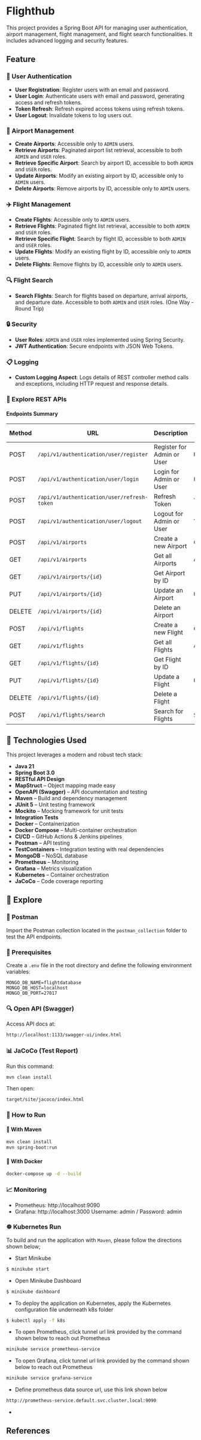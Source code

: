 # Flighthub

This project provides a Spring Boot API for managing user authentication, airport management, flight management, and
flight search functionalities. It includes advanced logging and security features.

## Feature

### 🔐 User Authentication

- **User Registration**: Register users with an email and password.
- **User Login**: Authenticate users with email and password, generating access and refresh tokens.
- **Token Refresh**: Refresh expired access tokens using refresh tokens.
- **User Logout**: Invalidate tokens to log users out.

### 🛫 Airport Management

- **Create Airports**: Accessible only to `ADMIN` users.
- **Retrieve Airports**: Paginated airport list retrieval, accessible to both `ADMIN` and `USER` roles.
- **Retrieve Specific Airport**: Search by airport ID, accessible to both `ADMIN` and `USER` roles.
- **Update Airports**: Modify an existing airport by ID, accessible only to `ADMIN` users.
- **Delete Airports**: Remove airports by ID, accessible only to `ADMIN` users.

### ✈️ Flight Management

- **Create Flights**: Accessible only to `ADMIN` users.
- **Retrieve Flights**: Paginated flight list retrieval, accessible to both `ADMIN` and `USER` roles.
- **Retrieve Specific Flight**: Search by flight ID, accessible to both `ADMIN` and `USER` roles.
- **Update Flights**: Modify an existing flight by ID, accessible only to `ADMIN` users.
- **Delete Flights**: Remove flights by ID, accessible only to `ADMIN` users.

### 🔍 Flight Search

- **Search Flights**: Search for flights based on departure, arrival airports, and departure date. Accessible to both
  `ADMIN` and `USER` roles. (One Way - Round Trip)

### 🔒 Security

- **User Roles**: `ADMIN` and `USER` roles implemented using Spring Security.
- **JWT Authentication**: Secure endpoints with JSON Web Tokens.

### 📋 Logging

- **Custom Logging Aspect**: Logs details of REST controller method calls and exceptions, including HTTP request and
  response details.

### 📘 Explore REST APIs

#### Endpoints Summary

| Method | URL                                         | Description                | Request Body             | Path Variable | Response                                                |
|--------|---------------------------------------------|----------------------------|--------------------------|---------------|---------------------------------------------------------|
| POST   | `/api/v1/authentication/user/register`      | Register for Admin or User | `RegisterRequest`        | -             | `CustomResponse<Void>`                                  |
| POST   | `/api/v1/authentication/user/login`         | Login for Admin or User    | `LoginRequest`           | -             | `CustomResponse<TokenResponse>`                         |
| POST   | `/api/v1/authentication/user/refresh-token` | Refresh Token              | `TokenRefreshRequest`    | -             | `CustomResponse<TokenResponse>`                         |
| POST   | `/api/v1/authentication/user/logout`        | Logout for Admin or User   | `TokenInvalidateRequest` | -             | `CustomResponse<Void>`                                  |
| POST   | `/api/v1/airports`                          | Create a new Airport       | `CreateAirportRequest`   | -             | `CustomResponse<String>`                                |
| GET    | `/api/v1/airports`                          | Get all Airports           | `AirportPagingRequest`   | -             | `CustomResponse<CustomPagingResponse<AirportResponse>>` |
| GET    | `/api/v1/airports/{id}`                     | Get Airport by ID          | -                        | `UUID`        | `CustomResponse<AirportResponse>`                       |
| PUT    | `/api/v1/airports/{id}`                     | Update an Airport          | `UpdateAirportRequest`   | `UUID`        | `CustomResponse<AirportResponse>`                       |
| DELETE | `/api/v1/airports/{id}`                     | Delete an Airport          | -                        | `UUID`        | `CustomResponse<String>`                                |
| POST   | `/api/v1/flights`                           | Create a new Flight        | `CreateFlightRequest`    | -             | `CustomResponse<String>`                                |
| GET    | `/api/v1/flights`                           | Get all Flights            | `AirportPagingRequest`   | -             | `CustomResponse<CustomPagingResponse<FlightResponse>>`  |
| GET    | `/api/v1/flights/{id}`                      | Get Flight by ID           | -                        | `UUID`        | `CustomResponse<FlightResponse>`                        |
| PUT    | `/api/v1/flights/{id}`                      | Update a Flight            | `UpdateFlightRequest`    | `UUID`        | `CustomResponse<FlightResponse>`                        |
| DELETE | `/api/v1/flights/{id}`                      | Delete a Flight            | -                        | `UUID`        | `CustomResponse<String>`                                |
| POST   | `/api/v1/flights/search`                    | Search for Flights         | `SearchFlightRequest`    | -             | `CustomResponse<CustomPagingResponse<FlightResponse>>`  |

## 🚀 Technologies Used

This project leverages a modern and robust tech stack:

- **Java 21**
- **Spring Boot 3.0**
- **RESTful API Design**
- **MapStruct** – Object mapping made easy
- **OpenAPI (Swagger)** – API documentation and testing
- **Maven** – Build and dependency management
- **JUnit 5** – Unit testing framework
- **Mockito** – Mocking framework for unit tests
- **Integration Tests**
- **Docker** – Containerization
- **Docker Compose** – Multi-container orchestration
- **CI/CD** – GitHub Actions & Jenkins pipelines
- **Postman** – API testing
- **TestContainers** – Integration testing with real dependencies
- **MongoDB** – NoSQL database
- **Prometheus** – Monitoring
- **Grafana** – Metrics visualization
- **Kubernetes** – Container orchestration
- **JaCoCo** – Code coverage reporting

## 🚀 Explore

### 🧪 Postman

Import the Postman collection located in the `postman_collection` folder to test the API endpoints.

### 📄 Prerequisites

Create a `.env` file in the root directory and define the following environment variables:

```env
MONGO_DB_NAME=flightdatabase
MONGO_DB_HOST=localhost
MONGO_DB_PORT=27017
```

### 🔍 Open API (Swagger)

Access API docs at:

```bash
http://localhost:1133/swagger-ui/index.html
```

### 📊 JaCoCo (Test Report)

Run this command:

```bash
mvn clean install
```

Then open:

```bash
target/site/jacoco/index.html
```

### 🏁 How to Run

#### 🔧 With Maven

```bash
mvn clean install
mvn spring-boot:run
```

#### 🐳 With Docker

```bash
docker-compose up -d --build
```

### 📈 Monitoring

- Prometheus: http://localhost:9090
- Grafana: http://localhost:3000
  Username: admin / Password: admin

### ☸️ Kubernetes Run

To build and run the application with `Maven`, please follow the directions shown below;

- Start Minikube

```sh
$ minikube start
```

- Open Minikube Dashboard

```sh
$ minikube dashboard
```

- To deploy the application on Kubernetes, apply the Kubernetes configuration file underneath k8s folder

```sh
$ kubectl apply -f k8s
```

- To open Prometheus, click tunnel url link provided by the command shown below to reach out Prometheus

```sh
minikube service prometheus-service
```

- To open Grafana, click tunnel url link provided by the command shown below to reach out Prometheus

```sh
minikube service grafana-service
```

- Define prometheus data source url, use this link shown below

```bash
http://prometheus-service.default.svc.cluster.local:9090
```

- 

## References

